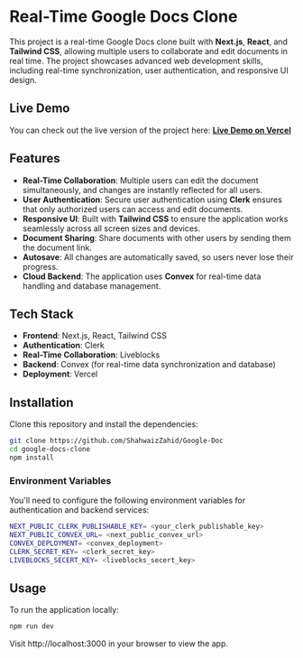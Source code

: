# Real-Time Google Docs Clone

This project is a real-time Google Docs clone built with **Next.js**, **React**, and **Tailwind CSS**, allowing multiple users to collaborate and edit documents in real time. The project showcases advanced web development skills, including real-time synchronization, user authentication, and responsive UI design.

## Live Demo

You can check out the live version of the project here: [**Live Demo on Vercel**](https://google-doc-rosy.vercel.app/)

## Features

- **Real-Time Collaboration**: Multiple users can edit the document simultaneously, and changes are instantly reflected for all users.
- **User Authentication**: Secure user authentication using **Clerk** ensures that only authorized users can access and edit documents.
- **Responsive UI**: Built with **Tailwind CSS** to ensure the application works seamlessly across all screen sizes and devices.
- **Document Sharing**: Share documents with other users by sending them the document link.
- **Autosave**: All changes are automatically saved, so users never lose their progress.
- **Cloud Backend**: The application uses **Convex** for real-time data handling and database management.

## Tech Stack

- **Frontend**: Next.js, React, Tailwind CSS
- **Authentication**: Clerk
- **Real-Time Collaboration**: Liveblocks
- **Backend**: Convex (for real-time data synchronization and database)
- **Deployment**: Vercel

## Installation

Clone this repository and install the dependencies:

```bash
git clone https://github.com/ShahwaizZahid/Google-Doc
cd google-docs-clone
npm install
```

### Environment Variables

You'll need to configure the following environment variables for authentication and backend services:

```bash
NEXT_PUBLIC_CLERK_PUBLISHABLE_KEY= <your_clerk_publishable_key>
NEXT_PUBLIC_CONVEX_URL= <next_public_convex_url>
CONVEX_DEPLOYMENT= <convex_deployment>
CLERK_SECRET_KEY= <clerk_secret_key>
LIVEBLOCKS_SECERT_KEY= <liveblocks_secert_key>
```

## Usage

To run the application locally:

```bash
npm run dev
```

Visit http://localhost:3000 in your browser to view the app.
